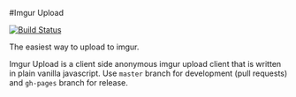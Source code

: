 #Imgur Upload

[![Build Status](https://travis-ci.org/daconex/imgur.svg?branch=master)](https://travis-ci.org/daconex/imgur)

The easiest way to upload to imgur. 

Imgur Upload is a client side anonymous imgur upload client that is written in plain vanilla javascript. Use `master` branch for development (pull requests) and `gh-pages` branch for release.
